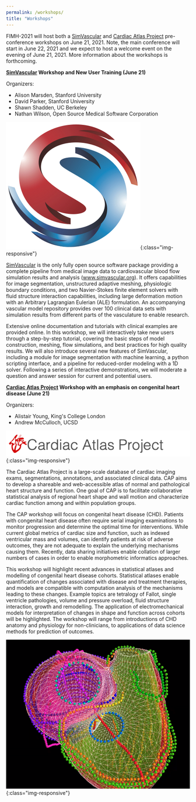 ```yaml
---
permalink: /workshops/
title: "Workshops"
---
```


FIMH-2021 will host both a [SimVascular](http://www.simvascular.org) and [Cardiac Atlas Project](https://www.cardiacatlas.org) pre-conference workshops on June 21, 2021. Note, the main conference will start in June 22, 2021 and we expect to host a welcome event on the evening of June 21, 2021. More information about the workshops is forthcoming.

**[SimVascular](http://www.simvascular.org) Workshop and New User Training (June 21)**

Organizers:       
* Alison Marsden, Stanford University
* David Parker, Stanford University
* Shawn Shadden, UC Berkeley
* Nathan Wilson, Open Source Medical Software Corporation

![SimVascular](/assets/images/SimVascular.jpg){:class="img-responsive"}

[SimVascular](http://www.simvascular.org) is the only fully open source software package providing a complete pipeline from medical image data to cardiovascular blood flow simulation results and analysis (www.simvascular.org).  It offers capabilities for image segmentation, unstructured adaptive meshing, physiologic boundary conditions, and two Navier-Stokes finite element solvers with fluid structure interaction capabilities, including large deformation motion with an Arbitrary Lagrangian Eulerian (ALE) formulation.  An accompanying vascular model repository provides over 100 clinical data sets with simulation results from different parts of the vasculature to enable research.  

Extensive online documentation and tutorials with clinical examples are provided online. 
In this workshop, we will interactively take new users through a step-by-step tutorial, covering the basic steps of model construction, meshing, flow simulations, and best practices for high quality results. We will also introduce several new features of SimVascular, including a module for image segmentation with machine learning, a python scripting interface, and a pipeline for reduced-order modeling with a 1D solver.  Following a series of interactive demonstrations, we will moderate a question and answer session for current and potential users.   



**[Cardiac Atlas Project](https://www.cardiacatlas.org) Workshop with an emphasis on congenital heart disease (June 21)**

Organizers:       
* Alistair Young, King's College London
* Andrew McCulloch, UCSD

![CAP](/assets/images/cap-logo-header.png){:class="img-responsive"}

The Cardiac Atlas Project is a large-scale database of cardiac imaging exams, segmentations, annotations, and associated clinical data. CAP aims to develop a shareable and web-accessible atlas of normal and pathological heart structure and function. One goal of CAP is to facilitate collaborative statistical analysis of regional heart shape and wall motion and characterize cardiac function among and within population groups.

The CAP workshop will focus on congenital heart disease (CHD). Patients with congenital heart disease often require serial imaging examinations to monitor progression and determine the optimal time for interventions. While current global metrics of cardiac size and function, such as indexed ventricular mass and volumes, can identify patients at risk of adverse outcomes, they are not adequate to explain the underlying mechanisms causing them. Recently, data sharing initiatives enable collation of larger numbers of cases in order to enable morphometric informatics approaches. 

This workshop will highlight recent advances in statistical atlases and modelling of congenital heart disease cohorts. Statistical atlases enable quantification of changes associated with disease and treatment therapies, and models are compatible with computation analysis of the mechanisms leading to these changes. Example topics are tetralogy of Fallot, single ventricle pathologies, volume and pressure overload, fluid structure interaction, growth and remodelling. The application of electromechanical models for interpretation of changes in shape and function across cohorts will be highlighted. The workshop will range from introductions of CHD anatomy and physiology for non-clinicians, to applications of data science methods for prediction of outcomes.

![CAP](/assets/images/CAP_Fig.png){:class="img-responsive"}
